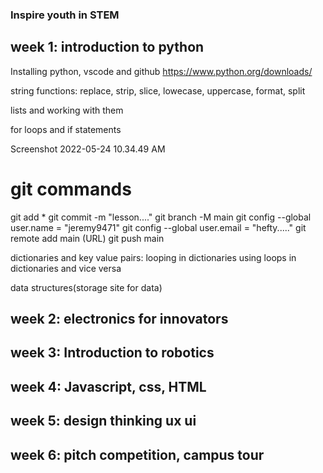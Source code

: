 ### Inspire youth in STEM

## week 1: introduction to python
Installing python, vscode and github
https://www.python.org/downloads/

string functions: replace, strip, slice, lowecase, uppercase, format, split

lists and working with them

for loops and if statements

Screenshot 2022-05-24 10.34.49 AM
# git commands
git add *
git commit -m "lesson...."
git branch -M main
git config --global user.name = "jeremy9471"
git config --global user.email = "hefty....."
git remote add main (URL)
git push main

dictionaries and key value pairs:
looping in dictionaries
using loops in dictionaries and vice versa

data structures(storage site for data)
## week 2: electronics for innovators


## week 3: Introduction to robotics


## week 4: Javascript, css, HTML


## week 5: design thinking ux ui


## week 6: pitch competition, campus tour